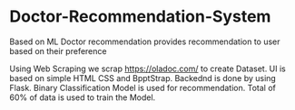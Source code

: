 # Doctor-Recommendation-System
Based on ML Doctor recommendation provides recommendation to user based on their preference

Using Web Scraping we scrap https://oladoc.com/ to create Dataset.
UI is based on simple HTML CSS and BpptStrap.
Backednd is done by using Flask.
Binary Classification Model is used for recommendation.
Total of 60% of data is used to train the Model.


